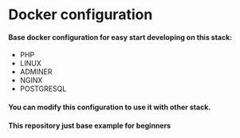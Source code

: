 # Docker configuration
#### Base docker configuration for easy start developing on this stack:

- PHP
- LINUX
- ADMINER
- NGINX
- POSTGRESQL
    
#### You can modify this configuration to use it with other stack.
#### This repository just base example for beginners